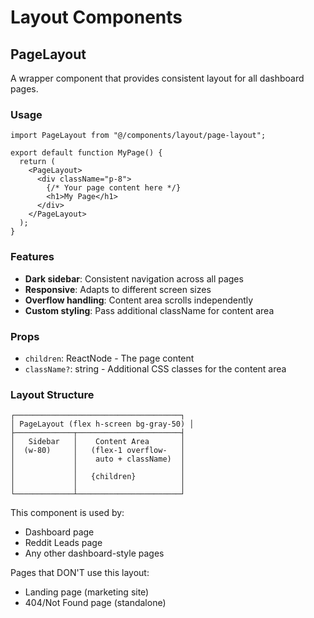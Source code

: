 # Layout Components

## PageLayout

A wrapper component that provides consistent layout for all dashboard pages.

### Usage

```tsx
import PageLayout from "@/components/layout/page-layout";

export default function MyPage() {
  return (
    <PageLayout>
      <div className="p-8">
        {/* Your page content here */}
        <h1>My Page</h1>
      </div>
    </PageLayout>
  );
}
```

### Features

- **Dark sidebar**: Consistent navigation across all pages
- **Responsive**: Adapts to different screen sizes
- **Overflow handling**: Content area scrolls independently
- **Custom styling**: Pass additional className for content area

### Props

- `children`: ReactNode - The page content
- `className?`: string - Additional CSS classes for the content area

### Layout Structure

```
┌─────────────────────────────────────┐
│ PageLayout (flex h-screen bg-gray-50) │
├─────────────┬───────────────────────┤
│   Sidebar   │    Content Area       │
│  (w-80)     │   (flex-1 overflow-   │
│             │    auto + className)  │
│             │                       │
│             │   {children}          │
│             │                       │
└─────────────┴───────────────────────┘
```

This component is used by:
- Dashboard page
- Reddit Leads page
- Any other dashboard-style pages

Pages that DON'T use this layout:
- Landing page (marketing site)
- 404/Not Found page (standalone)